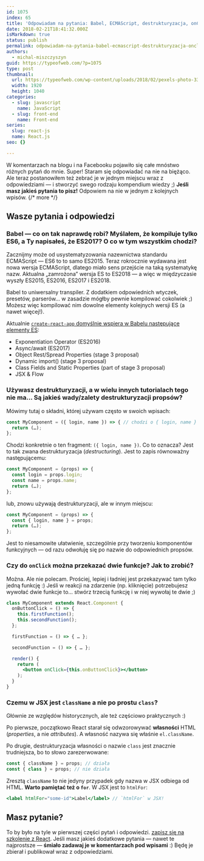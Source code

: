 ```yaml
---
id: 1075
index: 65
title: 'Odpowiadam na pytania: Babel, ECMAScript, destrukturyzacja, onClick, className'
date: 2018-02-21T18:41:32.000Z
isMarkdown: true
status: publish
permalink: odpowiadam-na-pytania-babel-ecmascript-destrukturyzacja-onclick-classname
authors:
  - michal-miszczyszyn
guid: https://typeofweb.com/?p=1075
type: post
thumbnail:
  url: https://typeofweb.com/wp-content/uploads/2018/02/pexels-photo-332835.jpeg
  width: 1920
  height: 1040
categories:
  - slug: javascript
    name: JavaScript
  - slug: front-end
    name: Front-end
series:
  slug: react-js
  name: React.js
seo: {}

---
```

W komentarzach na blogu i na Facebooku pojawiło się całe mnóstwo różnych pytań do mnie. Super! Staram się odpowiadać na nie na biężąco. Ale teraz postanowiłem też zebrać je w jednym miejscu wraz z odpowiedziami — i stworzyć swego rodzaju kompendium wiedzy ;) **Jeśli masz jakieś pytania to pisz!** Odpowiem na nie w jednym z kolejnych wpisów.
{/* more */}

## Wasze pytania i odpowiedzi

### Babel — co on tak naprawdę robi? Myślałem, że kompiluje tylko ES6, a Ty napisałeś, że ES2017? O co w tym wszystkim chodzi?

Zacznijmy może od usystematyzowania nazewnictwa standardu ECMAScript — ES6 to to samo ES2015. Teraz rokrocznie wydawana jest nowa wersja ECMAScript, dlatego miało sens przejście na taką systematykę nazw. Aktualna „zamrożona” wersja ES to ES2018 — a więc w międzyczasie wyszły ES2015, ES2016, ES2017 i ES2018.

Babel to uniwersalny transpiler. Z dodatkiem odpowiednich wtyczek, presetów, parserów… w zasadzie mógłby pewnie kompilować cokolwiek ;) Możesz więc kompilować nim dowolne elementy kolejnych wersji ES (a nawet więcej!).

Aktualnie [`create-react-app` domyślnie wspiera w Babelu następujące elementy ES](https://github.com/facebook/create-react-app/blob/master/packages/react-scripts/template/README.md#supported-language-features-and-polyfills):

* Exponentiation Operator (ES2016)
* Async/await (ES2017)
* Object Rest/Spread Properties (stage 3 proposal)
* Dynamic import() (stage 3 proposal)
* Class Fields and Static Properties (part of stage 3 proposal)
* JSX & Flow

### Używasz destrukturyzacji, a w wielu innych tutorialach tego nie ma… Są jakieś wady/zalety destrukturyzacji propsów?

Mówimy tutaj o składni, której używam często w swoich wpisach:

```jsx
const MyComponent = ({ login, name }) => { // chodzi o { login, name }
  return (…);
};
```

Chodzi konkretnie o ten fragment: `({ login, name })`. Co to oznacza? Jest to tak zwana destrukturyzacja (_destructuring_). Jest to zapis równoważny następującemu:

```jsx
const MyComponent = (props) => {
  const login = props.login;
  const name = props.name;
  return (…);
};
```

lub, znowu używają destrukturyzacji, ale w innym miejscu:

```jsx
const MyComponent = (props) => {
  const { login, name } = props;
  return (…);
};
```

Jest to niesamowite ułatwienie, szczególnie przy tworzeniu komponentów funkcyjnych — od razu odwołuję się po nazwie do odpowiednich propsów.

### Czy do `onClick` można przekazać dwie funkcje? Jak to zrobić?

Można. Ale nie polecam. Prościej, lepiej i ładniej jest przekazywać tam tylko jedną funkcję :) Jeśli w reakcji na zdarzenie (np. kliknięcie) potrzebujesz wywołać dwie funkcje to… stwórz trzecią funkcję i w niej wywołaj te dwie ;)

```jsx
class MyComponent extends React.Component {
  onButtonClick = () => {
    this.firstFunction();
    this.secondFunction();
  };

  firstFunction = () => { … };

  secondFunction = () => { … };

  render() {
    return (
      <button onClick={this.onButtonClick}></button>
    );
  }
}
```

### Czemu w JSX jest `className` a nie po prostu `class`?

Głównie ze względów historycznych, ale też częściowo praktycznych :)

Po pierwsze, początkowo React starał się odwzorowywać **własności** HTML (*properties*, a nie *attributes*). A własność nazywa się właśnie `el.className`.

Po drugie, destrukturyzacja własności o nazwie `class` jest znacznie trudniejsza, bo to słowo zarezerwowane:

```jsx
const { className } = props; // działa
const { class } = props; // nie działa
```

Zresztą `className` to nie jedyny przypadek gdy nazwa w JSX odbiega od HTML. **Warto pamiętać też o `for`**. W JSX jest to `htmlFor`:

```jsx
<label htmlFor="some-id">Label</label> // `htmlFor` w JSX!
```

## Masz pytanie?
To by było na tyle w pierwszej części pytań i odpowiedzi. <a href="https://szkolenia.typeofweb.com/" target="_blank">zapisz się na szkolenie z React</a>. Jeśli masz jakieś dodatkowe pytania — nawet te najprostsze — **śmiało zadawaj je w komentarzach pod wpisami** :) Będę je zbierał i publikował wraz z odpowiedziami.
